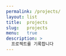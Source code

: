 ```yaml
---
permalink: /projects/
layout: list
title:  projects
slug:   projects
menu:   true
description: >
  프로젝트를 기록합니다
---
```


